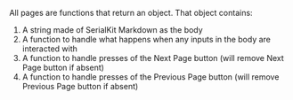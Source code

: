All pages are functions that return an object. That object contains:

1. A string made of SerialKit Markdown as the body
2. A function to handle what happens when any inputs in the body are interacted with
3. A function to handle presses of the Next Page button (will remove Next Page button if absent)
4. A function to handle presses of the Previous Page button (will remove Previous Page button if absent)



